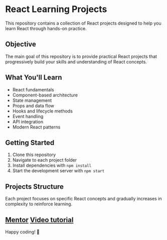 # React Learning Projects


This repository contains a collection of React projects designed to help you learn React through hands-on practice.

## Objective

The main goal of this repository is to provide practical React projects that progressively build your skills and understanding of React concepts.

## What You'll Learn

- React fundamentals
- Component-based architecture
- State management
- Props and data flow
- Hooks and lifecycle methods
- Event handling
- API integration
- Modern React patterns

## Getting Started

1. Clone this repository
2. Navigate to each project folder
3. Install dependencies with `npm install`
4. Start the development server with `npm start`

## Projects Structure

Each project focuses on specific React concepts and gradually increases in complexity to reinforce learning.

## [Mentor](https://www.youtube.com/@chaiaurcode) [Video tutorial](https://youtu.be/FxgM9k1rg0Q?si=whEjJwivR1hWlgK1)



Happy coding! 🚀